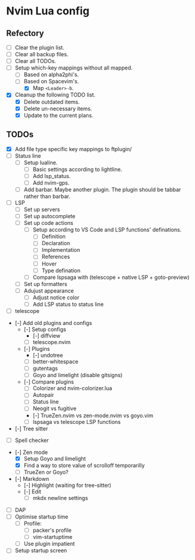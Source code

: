 # Nvim Lua config

## Refectory

- [ ] Clear the plugin list.
- [ ] Clear all backup files.
- [ ] Clear all TODOs.
- [ ] Setup which-key mappings without all mapped.
  - [ ] Based on alpha2phi's.
  - [ ] Based on Spacevim's.
    - [x] Map `<Leader>-b`.
- [x] Cleanup the following TODO list.
  - [x] Delete outdated items.
  - [x] Delete un-necessary items.
  - [x] Update to the current plans.

## TODOs

- [x] Add file type specific key mappings to ftplugin/
- [ ] Status line
  - [ ] Setup lualine.
    - [ ] Basic settings according to lightline.
    - [ ] Add lsp\_status.
    - [ ] Add nvim-gps.
  - [ ] Add barbar. Maybe another plugin. The plugin should be tabbar rather than barbar.
- [ ] LSP
  - [ ] Set up servers
  - [ ] Set up autocomplete
  - [ ] Set up code actions
    - [ ] Setup according to VS Code and LSP functions' definations.
      - [ ] Definition
      - [ ] Declaration
      - [ ] Implementation
      - [ ] References
      - [ ] Hover
      - [ ] Type defination
    - [ ] Compare lspsaga with (telescope + native LSP + goto-preview)
  - [ ] Set up formatters
  - [ ] Adujust appearance
    - [ ] Adjust notice color
    - [ ] Add LSP status to status line
- [ ] telescope
- [-] Add old plugins and configs
  - [-] Setup configs
    - [-] diffview
    - [ ] telescope.nvim
  - [-] Plugins
    - [-] undotree
    - [ ] better-whitespace
    - [ ] gutentags
    - [ ] Goyo and limelight (disable gitsigns)
  - [-] Compare plugins
    - [ ] Colorizer and nvim-colorizer.lua
    - [ ] Autopair
    - [ ] Status line
    - [ ] Neogit vs fugitive
    - [-] TrueZen.nvim vs zen-mode.nvim vs goyo.vim
    - [ ] lspsaga vs telescope LSP functions
- [-] Tree sitter
- [ ] Spell checker
- [-] Zen mode
  - [x] Setup Goyo and limelight
  - [x] Find a way to store value of scrolloff temporarilly
  - [ ] TrueZen or Goyo?
- [-] Markdown
  - [-] Highlight (waiting for tree-sitter)
  - [-] Edit
    - [ ] mkdx newline settings
- [ ] DAP
- [ ] Optimise startup time
  - [ ] Profile:
    - [ ] packer's profile
    - [ ] vim-startuptime
  - [ ] Use plugin impatient
- [ ] Setup startup screen
